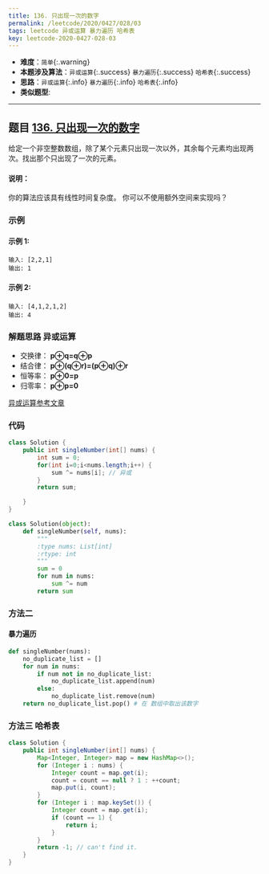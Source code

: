 ```yaml
---
title: 136. 只出现一次的数字
permalink: /leetcode/2020/0427/028/03
tags: leetcode 异或运算 暴力遍历 哈希表
key: leetcode-2020-0427-028-03
---
```

- __难度__：`简单`{:.warning}
- __本题涉及算法__：`异或运算`{:.success} `暴力遍历`{:.success} `哈希表`{:.success}
- __思路__：`异或运算`{:.info} `暴力遍历`{:.info} `哈希表`{:.info}
- __类似题型__:

---

## 题目 [136. 只出现一次的数字](https://leetcode-cn.com/problems/single-number/)
给定一个非空整数数组，除了某个元素只出现一次以外，其余每个元素均出现两次。找出那个只出现了一次的元素。

#### 说明：
你的算法应该具有线性时间复杂度。 你可以不使用额外空间来实现吗？

### 示例
#### 示例 1:
```
输入: [2,2,1]
输出: 1
```
#### 示例 2:
```
输入: [4,1,2,1,2]
输出: 4
```

### 解题思路 异或运算
-   交换律： **p⊕q=q⊕p**
-   结合律： **p⊕(q⊕r)=(p⊕q)⊕r**
-   恒等率： **p⊕0=p**
-   归零率： **p⊕p=0**

[异或运算参考文章](/web/skill/arithmetic)

### 代码

```java
class Solution {
    public int singleNumber(int[] nums) {
        int sum = 0;
        for(int i=0;i<nums.length;i++) {
            sum ^= nums[i]; // 异或
        }
        return sum;

    }
}
```
```python
class Solution(object):
    def singleNumber(self, nums):
        """
        :type nums: List[int]
        :rtype: int
        """
        sum = 0
        for num in nums:
            sum ^= num
        return sum

```

### 方法二
#### 暴力遍历
```python
def singleNumber(nums):
    no_duplicate_list = []
    for num in nums:
        if num not in no_duplicate_list:
            no_duplicate_list.append(num)
        else:
            no_duplicate_list.remove(num)
    return no_duplicate_list.pop() # 在 数组中取出该数字
```

### 方法三 哈希表
```java
class Solution {
    public int singleNumber(int[] nums) {
        Map<Integer, Integer> map = new HashMap<>();
        for (Integer i : nums) {
            Integer count = map.get(i);
            count = count == null ? 1 : ++count;
            map.put(i, count);
        }
        for (Integer i : map.keySet()) {
            Integer count = map.get(i);
            if (count == 1) {
                return i;
            }
        }
        return -1; // can't find it.
    }
}
```
